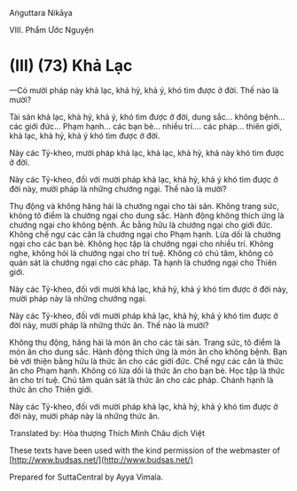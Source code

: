 Aṅguttara Nikāya

VIII. Phẩm Ước Nguyện

# (III) (73) Khả Lạc

—Có mười pháp này khả lạc, khả hỷ, khả ý, khó tìm được ở đời. Thế nào là mười?

Tài sản khả lạc, khả hỷ, khả ý, khó tìm được ở đời, dung sắc... không bệnh... các giới đức... Phạm hạnh... các bạn bè... nhiều trí.... các pháp... thiên giới, khả lạc, khả hỷ, khả ý khó tìm được ở đời.

Này các Tỷ-kheo, mười pháp khả lạc, khả lạc, khả hỷ, khả này khó tìm được ở đời.

Này các Tỷ-kheo, đối với mười pháp khả lạc, khả hỷ, khả ý khó tìm được ở đời này, mười pháp là những chướng ngại. Thế nào là mười?

Thụ động và không hăng hái là chướng ngại cho tài sản. Không trang sức, không tô điểm là chướng ngại cho dung sắc. Hành động không thích ứng là chướng ngại cho không bệnh. Ác bằng hữu là chướng ngại cho giới đức. Không chế ngự các căn là chướng ngại cho Phạm hạnh. Lừa dối là chướng ngại cho các bạn bè. Không học tập là chướng ngại cho nhiều trí. Không nghe, không hỏi là chướng ngại cho trí tuệ. Không có chú tâm, không có quán sát là chướng ngại cho các pháp. Tà hạnh là chướng ngại cho Thiên giới.

Này các Tỷ-kheo, đối với mười khả lạc, khả hỷ, khả ý khó tìm được ở đời này, mười pháp này là những chướng ngại.

Này các Tỷ-kheo, đối với mười pháp khả lạc, khả hỷ, khả ý khó tìm được ở đời này, mười pháp là những thức ăn. Thế nào là mười?

Không thụ động, hăng hái là món ăn cho các tài sản. Trang sức, tô điểm là món ăn cho dung sắc. Hành động thích ứng là món ăn cho không bệnh. Bạn bè với thiện bằng hữu là thức ăn cho các giới đức. Chế ngự các căn là thức ăn cho Phạm hạnh. Không có lừa dối là thức ăn cho bạn bè. Học tập là thức ăn cho trí tuệ. Chú tâm quán sát là thức ăn cho các pháp. Chánh hạnh là thức ăn cho Thiên giới.

Này các Tỷ-kheo, đối với mười pháp khả lạc, khả hỷ, khả ý khó tìm được ở đời này, mười pháp này là những thức ăn.

Translated by: Hòa thượng Thích Minh Châu dịch Việt

These texts have been used with the kind permission of the webmaster of [http://www.budsas.net/](http://www.budsas.net/)

Prepared for SuttaCentral by Ayya Vimala.